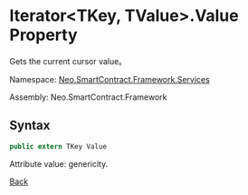 # Iterator<TKey, TValue>.Value Property

Gets the current cursor value。

Namespace: [Neo.SmartContract.Framework.Services](../index.md)

Assembly: Neo.SmartContract.Framework

## Syntax

```cs
public extern TKey Value
```

Attribute value: genericity.



[Back](index.md)
